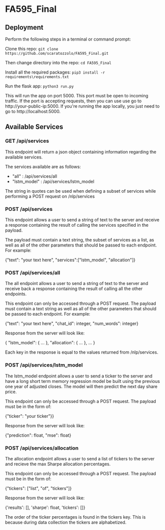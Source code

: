 # FA595_Final

## Deployment

Perform the following steps in a terminal or command prompt:

Clone this repo: ```git clone https://github.com/scaratozzolo/FA595_Final.git```

Then change directory into the repo: ```cd FA595_Final```

Install all the required packages: ```pip3 install -r requirements\requirements.txt```

Run the flask app: ```python3 run.py```

This will run the app on port 5000. This port must be open to incoming traffic. If the port is accepting requests, then you can use use go to http://your-public-ip:5000. If you're running the app locally, you just need to go to http://localhost:5000.

## Available Services

### GET /api/services

This endpoint will return a json object containing information regarding the available services.

The services available are as follows:

 - "all" : /api/services/all
 - "lstm_model" : /api/services/lstm_model

 The string in quotes can be used when defining a subset of services while performing a POST request on /nlp/services

### POST /api/services 

This endpoint allows a user to send a string of text to the server and receive a response containing the result of calling the services specified in the payload.

The payload must contain a text string, the subset of services as a list, as well as all of the other parameters that should be passed to each endpoint.
For example:

{"text": "your text here", "services":["lstm_model", "allocation"]}

### POST /api/services/all

The all endpoint allows a user to send a string of text to the server and receive back a response containing the result of calling all the other endpoints.

This endpoint can only be accessed through a POST request. The payload must contain a text string as well as all of the other parameters that should be passed to each endpoint. For example:

{"text": "your text here", "chat_id": integer, "num_words": integer}

Response from the server will look like:

{
  "lstm_model": {
    ...
  }, 
  "allocation": {
    ...
  },
  ...
}

Each key in the response is equal to the values returned from /nlp/services.

### POST /api/services/lstm_model

The lstm_model endpoint allows a user to send a ticker to the server and have a long short term memory regression model be built using the previous one year of adjusted closes. The model will then predict the next day share price.

This endpoint can only be accessed through a POST request. The payload must be in the form of: 

{"ticker": "your ticker"}}

Response from the server will look like:

{"prediction": float, "mse": float}


### POST /api/services/allocation

The allocation endpoint allows a user to send a list of tickers to the server and recieve the max Sharpe allocation percentages.

This endpoint can only be accessed through a POST request. The payload must be in the form of: 

{"tickers": ["list", "of", "tickers"]}

Response from the server will look like:

{'results': [], 'sharpe': float, 'tickers': []}

The order of the ticker percentages is found in the tickers key. This is because during data collection the tickers are alphabetized.


